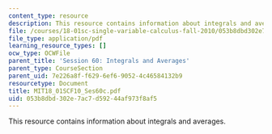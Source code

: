 ```yaml
---
content_type: resource
description: This resource contains information about integrals and averages.
file: /courses/18-01sc-single-variable-calculus-fall-2010/053b8dbd302e7ac7d59244af973f8af5_MIT18_01SCF10_Ses60c.pdf
file_type: application/pdf
learning_resource_types: []
ocw_type: OCWFile
parent_title: 'Session 60: Integrals and Averages'
parent_type: CourseSection
parent_uid: 7e226a8f-f629-6ef6-9052-4c46584132b9
resourcetype: Document
title: MIT18_01SCF10_Ses60c.pdf
uid: 053b8dbd-302e-7ac7-d592-44af973f8af5
---
```

This resource contains information about integrals and averages.

